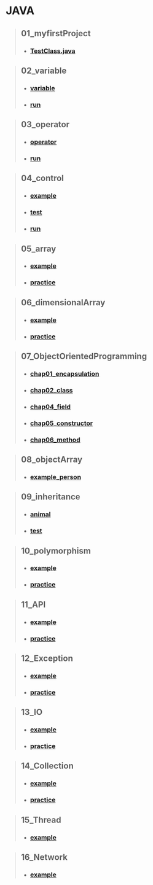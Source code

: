 # JAVA
> ## 01_myfirstProject
> * ### [TestClass.java](https://github.com/jhAg047/JAVA/blob/master/01_myfirstProject/src/com/kh/first/TestClass.java) 

> ## 02_variable
> * ### [variable](https://github.com/jhAg047/JAVA/tree/master/02_variable/src/com/kh/variable)
> * ### [run](https://github.com/jhAg047/JAVA/tree/master/02_variable/src/com/kh/run)

> ## 03_operator
> * ### [operator](https://github.com/jhAg047/JAVA/tree/master/03_operator/src/com/kh/operator)
> * ### [run](https://github.com/jhAg047/JAVA/tree/master/03_operator/src/com/kh/run)

> ## 04_control
> * ### [example](https://github.com/jhAg047/JAVA/tree/master/04_control/src/com/kh/example)
> * ### [test](https://github.com/jhAg047/JAVA/tree/master/04_control/src/com/kh/test)
> * ### [run](https://github.com/jhAg047/JAVA/tree/master/04_control/src/com/kh/run)

> ## 05_array
> * ### [example](https://github.com/jhAg047/JAVA/tree/master/05_array/src/com/kh/example)
> * ### [practice](https://github.com/jhAg047/JAVA/tree/master/05_array/src/com/kh/practice)

> ## 06_dimensionalArray
> * ### [example](https://github.com/jhAg047/JAVA/tree/master/06_dimensionalArray/src/com/kh/example)
> * ### [practice](https://github.com/jhAg047/JAVA/tree/master/06_dimensionalArray/src/com/kh/practice)


> ## 07_ObjectOrientedProgramming
> * ### [chap01_encapsulation](https://github.com/jhAg047/JAVA/tree/master/07_ObjectOrientedProgramming/src/com/kh/example/chap01_encapsulation)
> * ### [chap02_class](https://github.com/jhAg047/JAVA/tree/master/07_ObjectOrientedProgramming/src/com/kh/example/chap02_class)
> * ### [chap04_field](https://github.com/jhAg047/JAVA/tree/master/07_ObjectOrientedProgramming/src/com/kh/example/chap04_field)
> * ### [chap05_constructor](https://github.com/jhAg047/JAVA/tree/master/07_ObjectOrientedProgramming/src/com/kh/example/chap05_constructor)
> * ### [chap06_method](https://github.com/jhAg047/JAVA/tree/master/07_ObjectOrientedProgramming/src/com/kh/example/chap06_method)

> ## 08_objectArray
> * ### [example_person](https://github.com/jhAg047/JAVA/tree/master/08_objectArray/src/com/kh/example/person)

> ## 09_inheritance
> * ### [animal](https://github.com/jhAg047/JAVA/tree/master/09_inheritance/src/com/kh/example/animal)
> * ### [test](https://github.com/jhAg047/JAVA/tree/master/09_inheritance/src/com/kh/example/test)

> ## 10_polymorphism
> * ### [example](https://github.com/jhAg047/JAVA/tree/master/10_polymorphism/src/com/kh/example)
> * ### [practice](https://github.com/jhAg047/JAVA/tree/master/10_polymorphism/src/com/kh/practice)

> ## 11_API
> * ### [example](https://github.com/jhAg047/JAVA/tree/master/11_API/src/com/kh/example)
> * ### [practice](https://github.com/jhAg047/JAVA/tree/master/11_API/src/com/kh/practice/token)

> ## 12_Exception
> * ### [example](https://github.com/jhAg047/JAVA/tree/master/12_Exception/src/com/kh/example)
> * ### [practice](https://github.com/jhAg047/JAVA/tree/master/12_Exception/src/com/kh/practice/charCheck)

> ## 13_IO
> * ### [example](https://github.com/jhAg047/JAVA/tree/master/13_IO/src/com/kh/example)
> * ### [practice](https://github.com/jhAg047/JAVA/tree/master/13_IO/src/com/kh/practice/file)

> ## 14_Collection
> * ### [example](https://github.com/jhAg047/JAVA/tree/master/14_Collection/src/com/kh/example)
> * ### [practice](https://github.com/jhAg047/JAVA/tree/master/14_Collection/src/com/kh/practice)

> ## 15_Thread
> * ### [example](https://github.com/jhAg047/JAVA/tree/master/15_Thread/src/com/kh/example)

> ## 16_Network
> * ### [example](https://github.com/jhAg047/JAVA/tree/master/16_Network/src/com/kh/example)
